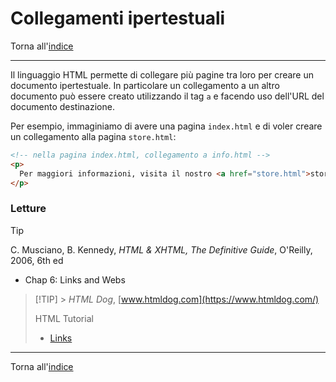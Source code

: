 # Collegamenti ipertestuali

Torna all'[indice](../toc.md)

---

Il linguaggio HTML permette di collegare più pagine tra loro per creare un documento ipertestuale.
In particolare un collegamento a un altro documento può essere creato utilizzando il tag `a` e facendo
uso dell'URL del documento destinazione.

Per esempio, immaginiamo di avere una pagina `index.html` e di voler creare un collegamento alla pagina `store.html`:

```html
<!-- nella pagina index.html, collegamento a info.html -->
<p>
  Per maggiori informazioni, visita il nostro <a href="store.html">store</a>
</p>
```

### Letture

> [!TIP]
> C. Musciano, B. Kennedy, _HTML & XHTML, The Definitive Guide_, O'Reilly, 2006, 6th ed
>
> - Chap 6: Links and Webs

> [!TIP] > _HTML Dog_, [www.htmldog.com](https://www.htmldog.com/)
>
> HTML Tutorial
>
> - [Links](https://www.htmldog.com/guides/html/beginner/links/)

---

Torna all'[indice](../toc.md)
